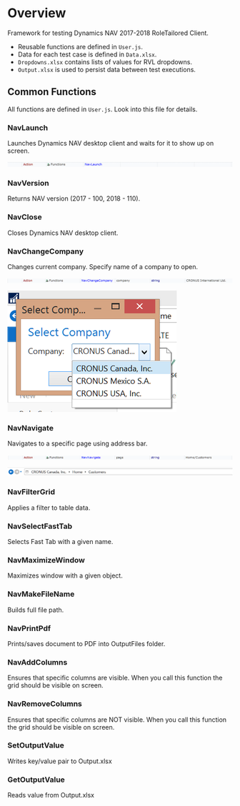 # Overview

Framework for testing Dynamics NAV 2017-2018 RoleTailored Client.

- Reusable functions are defined in `User.js`.
- Data for each test case is defined in `Data.xlsx`.
- `Dropdowns.xlsx` contains lists of values for RVL dropdowns.
- `Output.xlsx` is used to persist data between test executions.

## Common Functions

All functions are defined in `User.js`. Look into this file for details.

### NavLaunch

Launches Dynamics NAV desktop client and waits for it to show up on screen.

![NavLaunch RVL](Media/NavLaunch.png)

### NavVersion

Returns NAV version (2017 - 100, 2018 - 110).

### NavClose

Closes Dynamics NAV desktop client.

### NavChangeCompany

Changes current company. Specify name of a company to open.

![NavChangeCompany RVL](Media/NavChangeCompany.png)

![ChangeCompany RVL](Media/ChangeCompany.png)

### NavNavigate

Navigates to a specific page using address bar.

![NavNavigate RVL](Media/NavNavigate.png)

![Navigate RVL](Media/Navigate.png)

### NavFilterGrid

Applies a filter to table data.

### NavSelectFastTab

Selects Fast Tab with a given name.

### NavMaximizeWindow

Maximizes window with a given object.

### NavMakeFileName

Builds full file path.

### NavPrintPdf

Prints/saves document to PDF into OutputFiles folder.

### NavAddColumns

Ensures that specific columns are visible. When you call this function the grid should be visible on screen.

### NavRemoveColumns

Ensures that specific columns are NOT visible. When you call this function the grid should be visible on screen.

### SetOutputValue

Writes key/value pair to Output.xlsx

### GetOutputValue

Reads value from Output.xlsx
